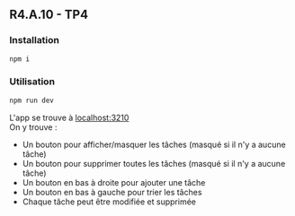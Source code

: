 ## R4.A.10 - TP4

### Installation

```bash
npm i
```

### Utilisation

```bash
npm run dev
```

L'app se trouve à [localhost:3210](http://localhost:3210)  
On y trouve :
- Un bouton pour afficher/masquer les tâches (masqué si il n'y a aucune tâche)
- Un bouton pour supprimer toutes les tâches (masqué si il n'y a aucune tâche)
- Un bouton en bas à droite pour ajouter une tâche
- Un bouton en bas à gauche pour trier les tâches
- Chaque tâche peut être modifiée et supprimée

